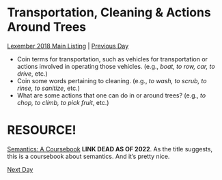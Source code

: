 # Transportation, Cleaning & Actions Around Trees
[Lexember 2018 Main Listing](_prompts/r-conlangs/lexember/2018/toc_lex18.md) | [Previous Day](_prompts/r-conlangs/lexember/2018/prompts/w4/23.md)

+ Coin terms for transportation, such as vehicles for transportation or actions involved in operating those vehicles. (e.g., _boat, to row, car, to drive_, etc.)
+ Coin some words pertaining to cleaning. (e.g., _to wash, to scrub, to rinse, to sanitize_, etc.)
+ What are some actions that one can do in or around trees? (e.g., _to chop, to climb, to pick fruit_, etc.)

# RESOURCE!

[Semantics: A Coursebook](http://npu.edu.ua/!e-book/book/djvu/A/iif_kgpm_Hurford%20J.%20R.,%20Heasley%20B.%20Semantics.%20A%20Coursebook..pdf) **LINK DEAD AS OF 2022**. As the title suggests, this is a coursebook about semantics. And it’s pretty nice.

[Next Day](_prompts/r-conlangs/lexember/2018/prompts/w4/25.md)
